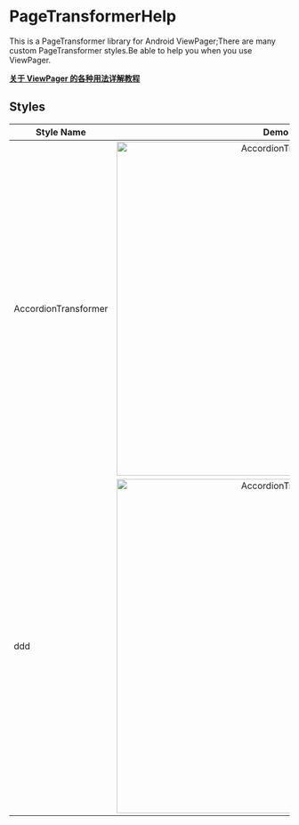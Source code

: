 # PageTransformerHelp

This is a PageTransformer library for Android ViewPager;There are many custom PageTransformer styles.Be able to help you when you use ViewPager.  

**[关于 ViewPager 的各种用法详解教程]()**  

## Styles  

| Style Name | Demo Pic |
| ------------- |:-------------:|
| AccordionTransformer | <img src="https://raw.githubusercontent.com/OCNYang/PageTransformerHelp/master/img/AccordionTransformer.gif" width = "600" alt="AccordionTransformer" align=center /> |
| ddd | <img src="https://raw.githubusercontent.com/OCNYang/PageTransformerHelp/master/img/AccordionTransformer.gif" width = "600" alt="AccordionTransformer" align=center /> |
